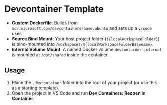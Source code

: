 # Devcontainer Template

- **Custom Dockerfile**: Builds from `mcr.microsoft.com/devcontainers/base:ubuntu` and sets up a `vscode` user.
- **Source Bind Mount**: Your host project folder (`${localWorkspaceFolder}`) is bind-mounted into `/workspaces/${localWorkspaceFolderBasename}`.
- **Internal Volume Mount**: A named Docker volume `devcontainer-internal` is mounted at `/opt/shared` inside the container.

## Usage
1. Place the `.devcontainer` folder into the root of your project (or use this as a starting template).
2. Open the project in VS Code and run **Dev Containers: Reopen in Container**.
